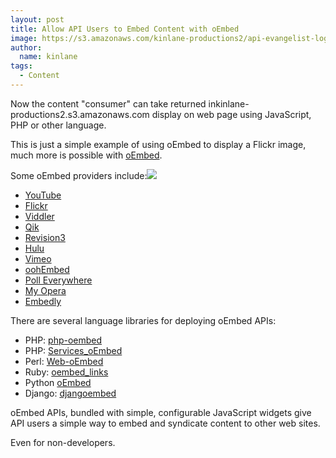 ```yaml
---
layout: post
title: Allow API Users to Embed Content with oEmbed
image: https://s3.amazonaws.com/kinlane-productions2/api-evangelist-logos/api-evangelist-butterfly-vertical.png
author:
  name: kinlane
tags:
  - Content
---
```

Now the content "consumer" can take returned inkinlane-productions2.s3.amazonaws.com display on web page using JavaScript, PHP or other language.

This is just a simple example of using oEmbed to display a Flickr image, much more is possible with [oEmbed](http://woorkup.com/2010/01/16/emerging-techniques-every-web-developer-should-know/ "oEmbed").

Some oEmbed providers include:![](http://kinlane-productions.s3.amazonaws.com/oembed/oEmbed.jpg)

*   [YouTube](http://www.youtube.com/ "Youtube")
*   [Flickr](http://www.flickr.com/ "Flickr")
*   [Viddler](http://www.viddler.com/ "Viddler")
*   [Qik](http://qik.com/ "Qik")
*   [Revision3](http://revision3.com/ "Revision3")
*   [Hulu](http://www.hulu.com/ "Hulu")
*   [Vimeo](http://vimeo.com/ "Vimeo")
*   [oohEmbed](http://oohembed.com/ "oohEmbed")
*   [Poll Everywhere](http://www.polleverywhere.com/ "Poll Everywhere")
*   [My Opera](http://my.opera.com/ "My Opera")
*   [Embedly](http://api.embed.ly "Embedly")

There are several language libraries for deploying oEmbed APIs:

*   PHP: [php-oembed](http://code.google.com/p/php-oembed/ "php-oembed")
*   PHP: [Services\_oEmbed](http://pear.php.net/package/Services_oEmbed "Services-oEmbed")
*   Perl: [Web-oEmbed](http://search.cpan.org/~miyagawa/Web-oEmbed/ "Web-oEmbed")
*   Ruby: [oembed\_links](http://github.com/netshade/oembed_links "oembed_links")
*   Python [oEmbed](http://code.google.com/p/python-oembed/ "oEmbed")
*   Django: [djangoembed](http://github.com/worldcompany/djangoembed "djangoembed")

oEmbed APIs, bundled with simple, configurable JavaScript widgets give API users a simple way to embed and syndicate content to other web sites.

Even for non-developers.